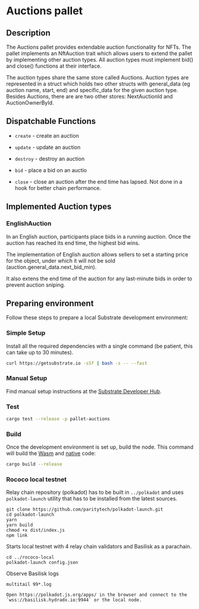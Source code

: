# Auctions pallet

## Description
The Auctions pallet provides extendable auction functionality for NFTs.
The pallet implements an NftAuction trait which allows users to extend the pallet by implementing other
auction types. All auction types must implement bid() and close() functions at their interface.

The auction types share the same store called Auctions. Auction types are represented in a struct which holds
two other structs with general_data (eg auction name, start, end) and specific_data for the given auction type.
Besides Auctions, there are are two other stores: NextAuctionId and AuctionOwnerById.

## Dispatchable Functions
- `create` - create an auction

- `update` - update an auction

- `destroy` - destroy an auction

- `bid` - place a bid on an auctio

- `close` - close an auction after the end time has lapsed. Not done in a hook for better chain performance.

## Implemented Auction types

### EnglishAuction

In an English auction, participants place bids in a running auction. Once the auction has reached its end time,
the highest bid wins.

The implementation of English auction allows sellers to set a starting price for the object, under which it will not
be sold (auction.general_data.next_bid_min).

It also extens the end time of the auction for any last-minute bids in order to prevent auction sniping.


## Preparing environment

Follow these steps to prepare a local Substrate development environment:

### Simple Setup

Install all the required dependencies with a single command (be patient, this can take up to 30
minutes).

```bash
curl https://getsubstrate.io -sSf | bash -s -- --fast
```

### Manual Setup

Find manual setup instructions at the
[Substrate Developer Hub](https://substrate.dev/docs/en/knowledgebase/getting-started/#manual-installation).

### Test
```bash
cargo test --release -p pallet-auctions
```

### Build

Once the development environment is set up, build the node. This command will build the
[Wasm](https://substrate.dev/docs/en/knowledgebase/advanced/executor#wasm-execution) and
[native](https://substrate.dev/docs/en/knowledgebase/advanced/executor#native-execution) code:

```bash
cargo build --release
```

### Rococo local testnet

Relay chain repository (polkadot) has to be built in `../polkadot`
and uses `polkadot-launch` utility that has to be installed from the latest sources.

```
git clone https://github.com/paritytech/polkadot-launch.git
cd polkadot-launch
yarn
yarn build
chmod +x dist/index.js
npm link
```
Starts local testnet with 4 relay chain validators and Basilisk as a parachain.
```
cd ../rococo-local
polkadot-launch config.json
```
Observe Basilisk logs

```
multitail 99*.log
```
```
Open https://polkadot.js.org/apps/ in the browser and connect to the `wss://basilisk.hydradx.io:9944` or the local node.
```
